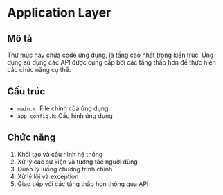 # Application Layer

## Mô tả
Thư mục này chứa code ứng dụng, là tầng cao nhất trong kiến trúc. Ứng dụng sử dụng các API được cung cấp bởi các tầng thấp hơn để thực hiện các chức năng cụ thể.

## Cấu trúc
- `main.c`: File chính của ứng dụng
- `app_config.h`: Cấu hình ứng dụng

## Chức năng
1. Khởi tạo và cấu hình hệ thống
2. Xử lý các sự kiện và tương tác người dùng
3. Quản lý luồng chương trình chính
4. Xử lý lỗi và exception
5. Giao tiếp với các tầng thấp hơn thông qua API
